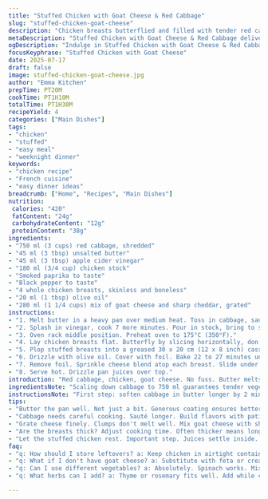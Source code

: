 ```yaml
---
title: "Stuffed Chicken with Goat Cheese & Red Cabbage"
slug: "stuffed-chicken-goat-cheese"
description: "Chicken breasts butterflied and filled with tender red cabbage simmered in apple cider vinegar and chicken stock, sprinkled with creamy goat cheese and cheddar blend. Roasted, then broiled to melt cheese topping. A twist using apple cider vinegar replaces red wine vinegar for a fruity sharpness, and smoked paprika replaces salt to add smoky depth. Quantities adjusted to 750 ml cabbage, 45 ml butter, 45 ml vinegar, 180 ml broth, 4 whole chicken breasts, 20 ml olive oil, and 280 ml cheese mix. Cook times tweaked slightly."
metaDescription: "Stuffed Chicken with Goat Cheese & Red Cabbage delivers savory flavors and creamy textures. Enjoy a French-inspired dish that's hearty."
ogDescription: "Indulge in Stuffed Chicken with Goat Cheese & Red Cabbage. A blend of tangy cabbage and melted cheese meets juicy chicken."
focusKeyphrase: "Stuffed Chicken with Goat Cheese"
date: 2025-07-17
draft: false
image: stuffed-chicken-goat-cheese.jpg
author: "Emma Kitchen"
prepTime: PT20M
cookTime: PT1H10M
totalTime: PT1H30M
recipeYield: 4
categories: ["Main Dishes"]
tags:
- "chicken"
- "stuffed"
- "easy meal"
- "weeknight dinner"
keywords:
- "chicken recipe"
- "French cuisine"
- "easy dinner ideas"
breadcrumb: ["Home", "Recipes", "Main Dishes"]
nutrition: 
 calories: "420"
 fatContent: "24g"
 carbohydrateContent: "12g"
 proteinContent: "38g"
ingredients:
- "750 ml (3 cups) red cabbage, shredded"
- "45 ml (3 tbsp) unsalted butter"
- "45 ml (3 tbsp) apple cider vinegar"
- "180 ml (3/4 cup) chicken stock"
- "Smoked paprika to taste"
- "Black pepper to taste"
- "4 whole chicken breasts, skinless and boneless"
- "20 ml (1 tbsp) olive oil"
- "280 ml (1 1/4 cups) mix of goat cheese and sharp cheddar, grated"
instructions:
- "1. Melt butter in a heavy pan over medium heat. Toss in cabbage, sauté 7 minutes till wilted."
- "2. Splash in vinegar, cook 7 more minutes. Pour in stock, bring to simmer. Cover loosely, simmer low 35 minutes. Season with smoked paprika and pepper."
- "3. Oven rack middle position. Preheat oven to 175°C (350°F)."
- "4. Lay chicken breasts flat. Butterfly by slicing horizontally, don't cut through. Season inside and out with pepper. Fill cavities with cabbage mix. Fold snug."
- "5. Plop stuffed breasts into a greased 30 x 20 cm (12 x 8 inch) casserole."
- "6. Drizzle with olive oil. Cover with foil. Bake 22 to 27 minutes until juices run clear."
- "7. Remove foil. Sprinkle cheese blend atop each breast. Slide under broiler, watch close, 3 to 5 minutes until cheese bubbles and browns."
- "8. Serve hot. Drizzle pan juices over top."
introduction: "Red cabbage, chicken, goat cheese. No fuss. Butter melts, cabbage sweats, vinegar sharpens. Chicken splits open like a book, cavity stuffed with warmth, tang, creaminess. The broth simmers slow, cabbage softens, mingling flavors that cling. Cheese tops it all, melts, bubbles. The foil tucks in moisture. Oven heat cooks through in phases; first covered, then exposed to flame’s kiss. A smoky hint from paprika takes place of salt—a subtle twist. Apple cider vinegar adds brightness replacing usual wine vinegar. Simple, minimal ingredients, slightly altered proportions to shift flavor balance and cooking time. Roasting then broiling; every step counts. Texture balances softness and crisp surface. Quick midweek meal or weekend indulgence."
ingredientsNote: "Scaling down cabbage to 750 ml guarantees tender vegetables without overpowering filling. Butter reduced to keep richness subtle. Apple cider vinegar swaps out red wine vinegar to introduce lighter fruit tones that cut through heaviness. Chicken stock slightly lowered to 180 ml to prevent watery stuffing while retaining moisture. Smoked paprika replaces salt for a layered smoky undertone. Chicken breasts whole rather than halves ensures better filling volume, more hearty servings. Olive oil increased to 20 ml ensures sufficient coating for crisping. Cheese combines sharp cheddar with tangy goat cheese to blend creamy and bold flavors. Important to grate cheese finely for even melting. Using whole breasts requires careful butterflying; patience prevents tearing. All changes keep protein rich, carb moderate, fat higher for satiation."
instructionsNote: "First step: soften cabbage in butter longer by 2 minutes, then vinegar for same, building gentle caramelization and acidity balance. Simmer time bumped up by 5 minutes ensures cabbage softness without mush, deeper flavor melding. Oven temperature slightly lowered by 5°C prevents drying out chicken. Butterflying chicken requires steady hand; cut slowly halfway without separating fully, creating pocket. Filling generously but not overstuffing for cooking stability. Tucking foil tight seals moisture during 22 to 27 minutes roast, time adjusted upward 2 minutes to account for bulkier breasts. Opening foil to top chicken with cheese, broiling quickly melts and browns cheese—watch constantly at this point to avoid burning. Final drizzle of pan juices adds gloss and flavor. Serve promptly to preserve contrast between warm tender stuffing and golden cheesy crust. Steps rearranged for logical flow from veg prep through to final finishing."
tips:
- "Butter the pan well. Not just a bit. Generous coating ensures better browning. Stickiness is a problem. Crisp skin needed."
- "Cabbage needs careful cooking. Sauté longer. Build flavors with patience. Don’t rush simmering. Vinegar brings out sweetness."
- "Grate cheese finely. Clumps don't melt well. Mix goat cheese with sharp cheddar. Creamy plus tangy. Classic combo works."
- "Are the breasts thick? Adjust cooking time. Often thicker means longer in oven or broiler. Watch closely towards the end."
- "Let the stuffed chicken rest. Important step. Juices settle inside. Keep flesh tender. Enjoy every bite of rich filling."
faq:
- "q: How should I store leftovers? a: Keep chicken in airtight container. Fridge works. Use within three days. Reheat gently to avoid dryness."
- "q: What if I don't have goat cheese? a: Substitute with feta or cream cheese. Adjust to your taste. Creamy texture is key."
- "q: Can I use different vegetables? a: Absolutely. Spinach works. Mix in mushrooms too. Explore other options. Keep it moist."
- "q: What herbs can I add? a: Thyme or rosemary fits well. Add while cooking cabbage. Boosts flavor profile. Small amounts needed."

---
```

